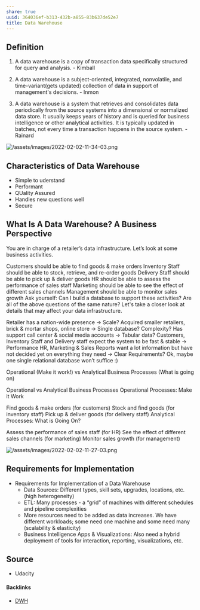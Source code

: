 ```yaml
---
share: true
uuid: 364036ef-b313-432b-a855-83b637de52e7
title: Data Warehouse
---
```

## Definition

1. A data warehouse is a copy of transaction data specifically structured for query and analysis. - Kimball

2. A data warehouse is a subject-oriented, integrated, nonvolatile, and time-variant(gets updated) collection of data in support of management's decisions. - Inmon

3. A data warehouse is a system that retrieves and consolidates data periodically from the source systems into a dimensional or normalized data store. It usually keeps years of history and is queried for business intelligence or other analytical activities. It is typically updated in batches, not every time a transaction happens in the source system. - Rainard

![/assets/images/2022-02-02-11-34-03.png](..//assets/images/2022-02-02-11-34-03.png)

## Characteristics of Data Warehouse

* Simple to uderstand
* Performant
* QUality Assured
* Handles new questions well
* Secure

## What Is A Data Warehouse? A Business Perspective
You are in charge of a retailer’s data infrastructure. Let’s look at some business activities.

Customers should be able to find goods & make orders
Inventory Staff should be able to stock, retrieve, and re-order goods
Delivery Staff should be able to pick up & deliver goods
HR should be able to assess the performance of sales staff
Marketing should be able to see the effect of different sales channels
Management should be able to monitor sales growth
Ask yourself: Can I build a database to support these activities? Are all of the above questions of the same nature?
Let's take a closer look at details that may affect your data infrastructure.

Retailer has a nation-wide presence → Scale?
Acquired smaller retailers, brick & mortar shops, online store → Single database? Complexity?
Has support call center & social media accounts → Tabular data?
Customers, Inventory Staff and Delivery staff expect the system to be fast & stable → Performance
HR, Marketing & Sales Reports want a lot information but have not decided yet on everything they need → Clear Requirements?
Ok, maybe one single relational database won’t suffice :)

Operational (Make it work!) vs Analytical Business Processes (What is going on)

Operational vs Analytical Business Processes
Operational Processes: Make it Work

Find goods & make orders (for customers)
Stock and find goods (for inventory staff)
Pick up & deliver goods (for delivery staff)
Analytical Processes: What is Going On?

Assess the performance of sales staff (for HR)
See the effect of different sales channels (for marketing)
Monitor sales growth (for management)

![/assets/images/2022-02-02-11-27-03.png](..//assets/images/2022-02-02-11-27-03.png)

## Requirements for Implementation

* Requirements for Implementation of a Data Warehouse
  * Data Sources: Different types, skill sets, upgrades, locations, etc. (high heterogeneity)
  * ETL: Many processes - a “grid” of machines with different schedules and pipeline complexities
  * More resources need to be added as data increases. We have different workloads; some need one machine and some need many (scalability & elasticity)
  * Business Intelligence Apps & Visualizations: Also need a hybrid deployment of tools for interaction, reporting, visualizations, etc.

## Source 

* Udacity

#### Backlinks

* [DWH](/9ac583fa-1c5e-4989-9642-67d5e45bb81c)